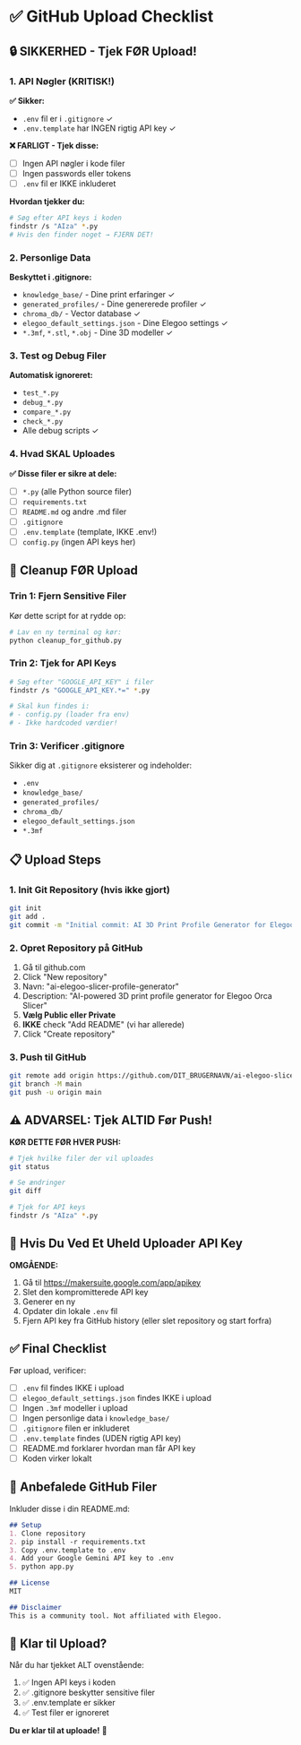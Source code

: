 # ✅ GitHub Upload Checklist

## 🔒 SIKKERHED - Tjek FØR Upload!

### 1. API Nøgler (KRITISK!)

**✅ Sikker:**
- `.env` fil er i `.gitignore` ✓
- `.env.template` har INGEN rigtig API key ✓

**❌ FARLIGT - Tjek disse:**
- [ ] Ingen API nøgler i kode filer
- [ ] Ingen passwords eller tokens
- [ ] `.env` fil er IKKE inkluderet

**Hvordan tjekker du:**
```bash
# Søg efter API keys i koden
findstr /s "AIza" *.py
# Hvis den finder noget → FJERN DET!
```

### 2. Personlige Data

**Beskyttet i .gitignore:**
- `knowledge_base/` - Dine print erfaringer ✓
- `generated_profiles/` - Dine genererede profiler ✓
- `chroma_db/` - Vector database ✓
- `elegoo_default_settings.json` - Dine Elegoo settings ✓
- `*.3mf`, `*.stl`, `*.obj` - Dine 3D modeller ✓

### 3. Test og Debug Filer

**Automatisk ignoreret:**
- `test_*.py`
- `debug_*.py`
- `compare_*.py`
- `check_*.py`
- Alle debug scripts ✓

### 4. Hvad SKAL Uploades

**✅ Disse filer er sikre at dele:**
- [ ] `*.py` (alle Python source filer)
- [ ] `requirements.txt`
- [ ] `README.md` og andre .md filer
- [ ] `.gitignore`
- [ ] `.env.template` (template, IKKE .env!)
- [ ] `config.py` (ingen API keys her)

## 🧹 Cleanup FØR Upload

### Trin 1: Fjern Sensitive Filer

Kør dette script for at rydde op:

```bash
# Lav en ny terminal og kør:
python cleanup_for_github.py
```

### Trin 2: Tjek for API Keys

```bash
# Søg efter "GOOGLE_API_KEY" i filer
findstr /s "GOOGLE_API_KEY.*=" *.py

# Skal kun findes i:
# - config.py (loader fra env)
# - Ikke hardcoded værdier!
```

### Trin 3: Verificer .gitignore

Sikker dig at `.gitignore` eksisterer og indeholder:
- `.env`
- `knowledge_base/`
- `generated_profiles/`
- `chroma_db/`
- `elegoo_default_settings.json`
- `*.3mf`

## 📋 Upload Steps

### 1. Init Git Repository (hvis ikke gjort)

```bash
git init
git add .
git commit -m "Initial commit: AI 3D Print Profile Generator for Elegoo"
```

### 2. Opret Repository på GitHub

1. Gå til github.com
2. Click "New repository"
3. Navn: "ai-elegoo-slicer-profile-generator"
4. Description: "AI-powered 3D print profile generator for Elegoo Orca Slicer"
5. **Vælg Public eller Private**
6. **IKKE** check "Add README" (vi har allerede)
7. Click "Create repository"

### 3. Push til GitHub

```bash
git remote add origin https://github.com/DIT_BRUGERNAVN/ai-elegoo-slicer-profile-generator.git
git branch -M main
git push -u origin main
```

## ⚠️ ADVARSEL: Tjek ALTID Før Push!

**KØR DETTE FØR HVER PUSH:**

```bash
# Tjek hvilke filer der vil uploades
git status

# Se ændringer
git diff

# Tjek for API keys
findstr /s "AIza" *.py
```

## 🔐 Hvis Du Ved Et Uheld Uploader API Key

**OMGÅENDE:**
1. Gå til https://makersuite.google.com/app/apikey
2. Slet den kompromitterede API key
3. Generer en ny
4. Opdater din lokale `.env` fil
5. Fjern API key fra GitHub history (eller slet repository og start forfra)

## ✅ Final Checklist

Før upload, verificer:

- [ ] `.env` fil findes IKKE i upload
- [ ] `elegoo_default_settings.json` findes IKKE i upload
- [ ] Ingen `.3mf` modeller i upload
- [ ] Ingen personlige data i `knowledge_base/`
- [ ] `.gitignore` filen er inkluderet
- [ ] `.env.template` findes (UDEN rigtig API key)
- [ ] README.md forklarer hvordan man får API key
- [ ] Koden virker lokalt

## 📄 Anbefalede GitHub Filer

Inkluder disse i din README.md:

```markdown
## Setup
1. Clone repository
2. pip install -r requirements.txt
3. Copy .env.template to .env
4. Add your Google Gemini API key to .env
5. python app.py

## License
MIT

## Disclaimer
This is a community tool. Not affiliated with Elegoo.
```

## 🎯 Klar til Upload?

Når du har tjekket ALT ovenstående:

1. ✅ Ingen API keys i koden
2. ✅ .gitignore beskytter sensitive filer
3. ✅ .env.template er sikker
4. ✅ Test filer er ignoreret

**Du er klar til at uploade!** 🚀

